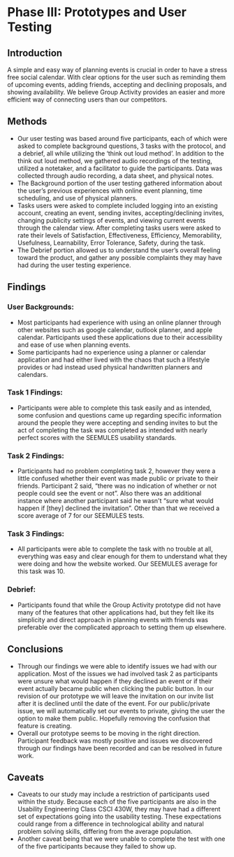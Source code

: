 # Phase III: Prototypes and User Testing

## Introduction

A simple and easy way of planning events is crucial in order to have a stress free social calendar. With clear options for the user such as reminding them of upcoming events, adding friends, accepting and declining proposals, and showing availability. We believe Group Activity provides an easier and more efficient way of connecting users than our competitors.

## Methods

* Our user testing was based around five participants, each of which were asked to complete background questions, 3 tasks with the protocol, and a debrief, all while utilizing the ‘think out loud method’. In addition to the think out loud method, we gathered audio recordings of the testing, utilized a notetaker, and a facilitator to guide the participants. Data was collected through audio recording, a data sheet, and physical notes. 
* The Background portion of the user testing gathered information about the user’s previous experiences with online event planning, time scheduling, and use of physical planners. 
* Tasks users were asked to complete included logging into an existing account, creating an event, sending invites, accepting/declining invites, changing publicity settings of events, and viewing current events through the calendar view. After completing tasks users were asked to rate their levels of Satisfaction, Effectiveness, Efficiency, Memorability, Usefulness, Learnability, Error Tolerance, Safety, during the task.
* The Debrief portion allowed us to understand the user’s overall feeling toward the product, and gather any possible complaints they may have had during the user testing experience. 


## Findings

### User Backgrounds:
* Most participants had experience with using an online planner through other websites such as google calendar, outlook planner, and apple calendar. Participants used these applications due to their accessibility and ease of use when planning events. 
* Some participants had no experience using a planner or calendar application and had either lived with the chaos that such a lifestyle provides or had instead used physical handwritten planners and calendars.
	
### Task 1 Findings:
* Participants were able to complete this task easily and as intended, some confusion and questions came up regarding specific information around the people they were accepting and sending invites to but the act of completing the task was completed as intended with nearly perfect scores with the SEEMULES usability standards.

### Task 2 Findings:
* Participants had no problem completing task 2, however they were a little confused whether their event was made public or private to their friends. Participant 2 said, “there was no indication of whether or not people could see the event or not”. Also there was an additional instance where another participant said he wasn't “sure what would happen if [they] declined the invitation”. Other than that we received a score average of 7 for our SEEMULES tests. 

### Task 3 Findings:
* All participants were able to complete the task with no trouble at all, everything was easy and clear enough for them to understand what they were doing and how the website worked. Our SEEMULES average for this task was 10.

### Debrief:
* Participants found that while the Group Activity prototype did not have many of the features that other applications had, but they felt like its simplicity and direct approach in planning events with friends was preferable over the complicated approach to setting them up elsewhere.


## Conclusions

* Through our findings we were able to identify issues we had with our application. Most of the issues we had involved task 2 as participants were unsure what would happen if they declined an event or if their event actually became public when clicking the public button. In our revision of our prototype we will leave the invitation on our invite list after it is declined until the date of the event. For our public/private issue, we will automatically set our events to private, giving the user the option to make them public. Hopefully removing the confusion that feature is creating.
* Overall our prototype seems to be moving in the right direction. Participant feedback was mostly positive and issues we discovered through our findings have been recorded and can be resolved in future work.


## Caveats

* Caveats to our study may include a restriction of participants used within the study. Because each of the five participants are also in the Usability Engineering Class CSCI 430W, they may have had a different set of expectations going into the usability testing. These expectations could range from a difference in technological ability and natural problem solving skills, differing from the average population.
* Another caveat being that we were unable to complete the test with one of the five participants because they failed to show up.

